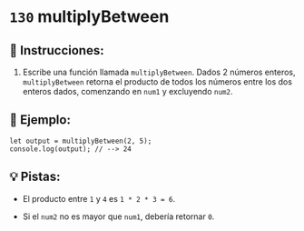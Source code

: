 # `130` multiplyBetween

## 📝 Instrucciones:

1. Escribe una función llamada `multiplyBetween`. Dados 2 números enteros, `multiplyBetween` retorna el producto de todos los números entre los dos enteros dados, comenzando en `num1` y excluyendo `num2`.

## 📎 Ejemplo:

```Js
let output = multiplyBetween(2, 5);
console.log(output); // --> 24
```

## 💡 Pistas:

+ El producto entre `1` y `4` es `1 * 2 * 3 = 6`.

+ Si el `num2` no es mayor que `num1`, debería retornar `0`.
